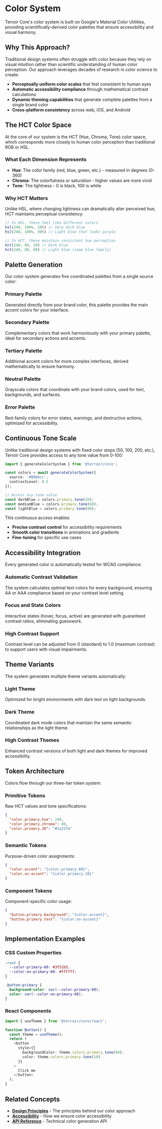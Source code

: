 # Color System

Terroir Core's color system is built on Google's Material Color Utilities, providing scientifically-derived color palettes that ensure accessibility and visual harmony.

## Why This Approach?

Traditional design systems often struggle with color because they rely on visual intuition rather than scientific understanding of human color perception. Our approach leverages decades of research in color science to create:

- **Perceptually uniform color scales** that feel consistent to human eyes
- **Automatic accessibility compliance** through mathematical contrast calculations
- **Dynamic theming capabilities** that generate complete palettes from a single brand color
- **Cross-platform consistency** across web, iOS, and Android

## The HCT Color Space

At the core of our system is the HCT (Hue, Chroma, Tone) color space, which corresponds more closely to human color perception than traditional RGB or HSL.

### What Each Dimension Represents

- **Hue**: The color family (red, blue, green, etc.) - measured in degrees (0-360)
- **Chroma**: The colorfulness or saturation - higher values are more vivid
- **Tone**: The lightness - 0 is black, 100 is white

### Why HCT Matters

Unlike HSL, where changing lightness can dramatically alter perceived hue, HCT maintains perceptual consistency:

```typescript
// In HSL, these feel like different colors
hsl(240, 100%, 20%) // Very dark blue
hsl(240, 100%, 80%) // Light blue that looks purple

// In HCT, these maintain consistent hue perception
hct(240, 80, 20) // Dark blue
hct(240, 80, 80) // Light blue (same blue family)
```

## Palette Generation

Our color system generates five coordinated palettes from a single source color:

### Primary Palette
Generated directly from your brand color, this palette provides the main accent colors for your interface.

### Secondary Palette
Complementary colors that work harmoniously with your primary palette, ideal for secondary actions and accents.

### Tertiary Palette
Additional accent colors for more complex interfaces, derived mathematically to ensure harmony.

### Neutral Palette
Grayscale colors that coordinate with your brand colors, used for text, backgrounds, and surfaces.

### Error Palette
Red-family colors for error states, warnings, and destructive actions, optimized for accessibility.

## Continuous Tone Scale

Unlike traditional design systems with fixed color stops (50, 100, 200, etc.), Terroir Core provides access to any tone value from 0-100:

```typescript
import { generateColorSystem } from '@terroir/core';

const colors = await generateColorSystem({
  source: '#0066cc',
  contrastLevel: 0.5
});

// Access any tone value
const darkBlue = colors.primary.tone(20);
const mediumBlue = colors.primary.tone(60);
const lightBlue = colors.primary.tone(90);
```

This continuous access enables:
- **Precise contrast control** for accessibility requirements
- **Smooth color transitions** in animations and gradients
- **Fine-tuning** for specific use cases

## Accessibility Integration

Every generated color is automatically tested for WCAG compliance:

### Automatic Contrast Validation
The system calculates optimal text colors for every background, ensuring AA or AAA compliance based on your contrast level setting.

### Focus and State Colors
Interactive states (hover, focus, active) are generated with guaranteed contrast ratios, eliminating guesswork.

### High Contrast Support
Contrast level can be adjusted from 0 (standard) to 1.0 (maximum contrast) to support users with visual impairments.

## Theme Variants

The system generates multiple theme variants automatically:

### Light Theme
Optimized for bright environments with dark text on light backgrounds.

### Dark Theme
Coordinated dark mode colors that maintain the same semantic relationships as the light theme.

### High Contrast Themes
Enhanced contrast versions of both light and dark themes for improved accessibility.

## Token Architecture

Colors flow through our three-tier token system:

### Primitive Tokens
Raw HCT values and tone specifications:
```json
{
  "color.primary.hue": 240,
  "color.primary.chroma": 80,
  "color.primary.20": "#1a237e"
}
```

### Semantic Tokens
Purpose-driven color assignments:
```json
{
  "color.accent": "{color.primary.60}",
  "color.on-accent": "{color.primary.10}"
}
```

### Component Tokens
Component-specific color usage:
```json
{
  "button.primary.background": "{color.accent}",
  "button.primary.text": "{color.on-accent}"
}
```

## Implementation Examples

### CSS Custom Properties
```css
:root {
  --color-primary-60: #3f51b5;
  --color-on-primary-60: #ffffff;
}

.button-primary {
  background-color: var(--color-primary-60);
  color: var(--color-on-primary-60);
}
```

### React Components
```typescript
import { useTheme } from '@terroir/core/react';

function Button() {
  const theme = useTheme();
  return (
    <button
      style={{
        backgroundColor: theme.colors.primary.tone(60),
        color: theme.colors.primary.tone(10)
      }}
    >
      Click me
    </button>
  );
}
```

## Related Concepts

- **[Design Principles](./design-principles.md)** - The principles behind our color approach
- **[Accessibility](./accessibility.md)** - How we ensure color accessibility
- **[API Reference](../reference/api/functions/generateColorSystem.md)** - Technical color generation API